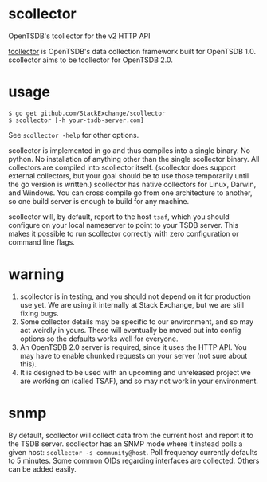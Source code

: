 # scollector

OpenTSDB's tcollector for the v2 HTTP API

[tcollector](https://github.com/OpenTSDB/tcollector) is OpenTSDB's data collection framework built for OpenTSDB 1.0. scollector aims to be tcollector for OpenTSDB 2.0.

# usage

```
$ go get github.com/StackExchange/scollector
$ scollector [-h your-tsdb-server.com]
```

See `scollector -help` for other options.

scollector is implemented in go and thus compiles into a single binary. No python. No installation of anything other than the single scollector binary. All collectors are compiled into scollector itself. (scollector does support external collectors, but your goal should be to use those temporarily until the go version is written.) scollector has native collectors for Linux, Darwin, and Windows. You can cross compile go from one architecture to another, so one build server is enough to build for any machine.

scollector will, by default, report to the host `tsaf`, which you should configure on your local nameserver to point to your TSDB server. This makes it possible to run scollector correctly with zero configuration or command line flags.

# warning

1. scollector is in testing, and you should not depend on it for production use yet. We are using it internally at Stack Exchange, but we are still fixing bugs.
1. Some collector details may be specific to our environment, and so may act weirdly in yours. These will eventually be moved out into config options so the defaults works well for everyone.
1. An OpenTSDB 2.0 server is required, since it uses the HTTP API. You may have to enable chunked requests on your server (not sure about this).
1. It is designed to be used with an upcoming and unreleased project we are working on (called TSAF), and so may not work in your environment.

# snmp

By default, scollector will collect data from the current host and report it to the TSDB server. scollector has an SNMP mode where it instead polls a given host: `scollector -s community@host`. Poll frequency currently defaults to 5 minutes. Some common OIDs regarding interfaces are collected. Others can be added easily.
